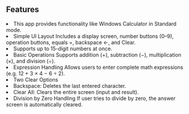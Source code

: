 <h2>Features</h2> 
  <ui>
    <li>This app provides functionality like Windows Calculator in Standard mode.</li>
    <li>Simple UI Layout Includes a display screen, number buttons (0–9), operation buttons, equals =, backspace ←, and Clear.</li>
    <li>Supports up to 15-digit numbers at once.</li>
    <li>Basic Operations Supports addition (+), subtraction (−), multiplication (×), and division (÷).</li>
    <li>Expression Handling Allows users to enter complete math expressions (e.g. 12 + 3 × 4 − 6 ÷ 2).</li>
    <li>Two Clear Options</li>
    <ui>
      <li>Backspace: Deletes the last entered character.</li>
      <li>Clear All: Clears the entire screen (input and result).</li>
    </ui>         
    <li>Division by Zero Handling If user tries to divide by zero, the answer screen is automatically cleared.</li>
  </ui>
